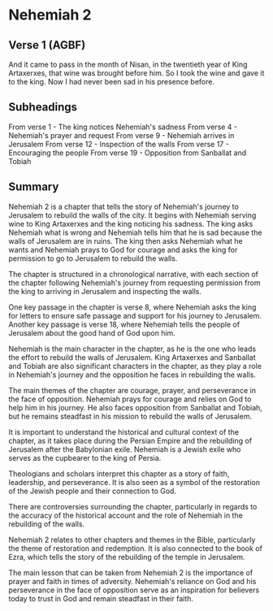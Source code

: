 # Nehemiah 2

## Verse 1 (AGBF)

And it came to pass in the month of Nisan, in the twentieth year of King Artaxerxes, that wine was brought before him. So I took the wine and gave it to the king. Now I had never been sad in his presence before.

## Subheadings

From verse 1 - The king notices Nehemiah's sadness
From verse 4 - Nehemiah's prayer and request
From verse 9 - Nehemiah arrives in Jerusalem
From verse 12 - Inspection of the walls
From verse 17 - Encouraging the people
From verse 19 - Opposition from Sanballat and Tobiah

## Summary

Nehemiah 2 is a chapter that tells the story of Nehemiah's journey to Jerusalem to rebuild the walls of the city. It begins with Nehemiah serving wine to King Artaxerxes and the king noticing his sadness. The king asks Nehemiah what is wrong and Nehemiah tells him that he is sad because the walls of Jerusalem are in ruins. The king then asks Nehemiah what he wants and Nehemiah prays to God for courage and asks the king for permission to go to Jerusalem to rebuild the walls.

The chapter is structured in a chronological narrative, with each section of the chapter following Nehemiah's journey from requesting permission from the king to arriving in Jerusalem and inspecting the walls.

One key passage in the chapter is verse 8, where Nehemiah asks the king for letters to ensure safe passage and support for his journey to Jerusalem. Another key passage is verse 18, where Nehemiah tells the people of Jerusalem about the good hand of God upon him.

Nehemiah is the main character in the chapter, as he is the one who leads the effort to rebuild the walls of Jerusalem. King Artaxerxes and Sanballat and Tobiah are also significant characters in the chapter, as they play a role in Nehemiah's journey and the opposition he faces in rebuilding the walls.

The main themes of the chapter are courage, prayer, and perseverance in the face of opposition. Nehemiah prays for courage and relies on God to help him in his journey. He also faces opposition from Sanballat and Tobiah, but he remains steadfast in his mission to rebuild the walls of Jerusalem.

It is important to understand the historical and cultural context of the chapter, as it takes place during the Persian Empire and the rebuilding of Jerusalem after the Babylonian exile. Nehemiah is a Jewish exile who serves as the cupbearer to the king of Persia.

Theologians and scholars interpret this chapter as a story of faith, leadership, and perseverance. It is also seen as a symbol of the restoration of the Jewish people and their connection to God.

There are controversies surrounding the chapter, particularly in regards to the accuracy of the historical account and the role of Nehemiah in the rebuilding of the walls.

Nehemiah 2 relates to other chapters and themes in the Bible, particularly the theme of restoration and redemption. It is also connected to the book of Ezra, which tells the story of the rebuilding of the temple in Jerusalem.

The main lesson that can be taken from Nehemiah 2 is the importance of prayer and faith in times of adversity. Nehemiah's reliance on God and his perseverance in the face of opposition serve as an inspiration for believers today to trust in God and remain steadfast in their faith.